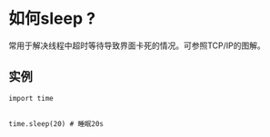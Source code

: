 # 如何sleep ?
常用于解决线程中超时等待导致界面卡死的情况。可参照TCP/IP的图解。

## 实例
```
import time


time.sleep(20) # 睡眠20s
```
